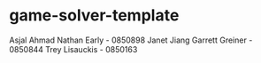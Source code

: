 # game-solver-template
Asjal Ahmad
Nathan Early - 0850898 
Janet Jiang
Garrett Greiner - 0850844
Trey Lisauckis - 0850163

